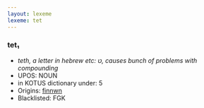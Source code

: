 ```yaml
---
layout: lexeme
lexeme: tet
---
```


###  tet₁

* _teth, a letter in hebrew etc: *ט*, causes bunch of problems with compounding_
* UPOS:  NOUN
* in KOTUS dictionary under:  5
* Origins: [finnwn](https://sanat.csc.fi/w/index.php?search=tet) 
* Blacklisted:  FGK

